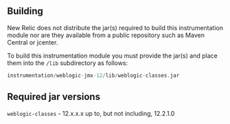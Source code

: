 ## Building

New Relic does not distribute the jar(s) required to build this instrumentation module nor are they available from a public repository such as Maven Central or jcenter.

To build this instrumentation module you must provide the jar(s) and place them into the `/lib` subdirectory as follows:

```groovy
instrumentation/weblogic-jmx-12/lib/weblogic-classes.jar
```

## Required jar versions 
`weblogic-classes` - 12.x.x.x up to, but not including, 12.2.1.0
